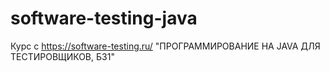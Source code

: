 # software-testing-java
Курс с https://software-testing.ru/  "ПРОГРАММИРОВАНИЕ НА JAVA ДЛЯ ТЕСТИРОВЩИКОВ, Б31"
